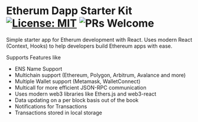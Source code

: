 # Etherum Dapp Starter Kit [![License: MIT](https://img.shields.io/badge/License-MIT-yellow.svg)](https://opensource.org/licenses/MIT) ![PRs Welcome](https://img.shields.io/badge/PRs-welcome-blue.svg)

Simple starter app for Etherum development with React. Uses modern React (Context, Hooks) to help developers build Ethereum apps with ease. 

Supports Features like
* ENS Name Support
* Multichain support (Ethereum, Polygon, Arbitrum, Avalance and more)
* Multiple Wallet support (Metamask, WalletConnect)
* Multicall for more efficient JSON-RPC communication
* Uses modern web3 libraries like Ethers.js and web3-react
* Data updating on a per block basis out of the book
* Notifications for Transactions
* Transactions stored in local storage
